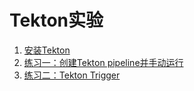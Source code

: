 # Tekton实验

1. [安装Tekton](./00-tekton-install.md)
2. [练习一：创建Tekton pipeline并手动运行](./01-exercise-1.md)
3. [练习二：Tekton Trigger](./02-exercise-2.md)